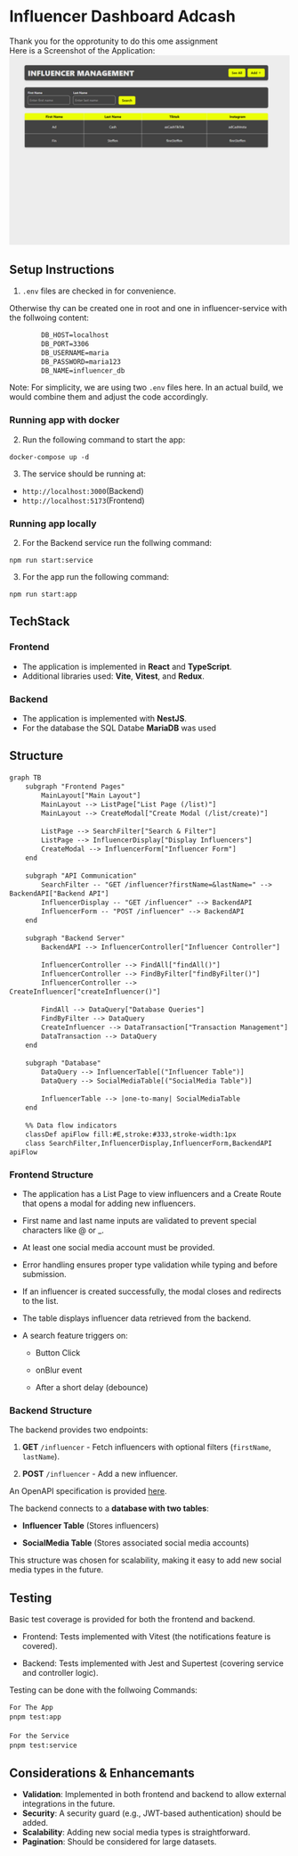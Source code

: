 # Influencer Dashboard Adcash

Thank you for the opprotunity to do this ome assignment  
Here is a Screenshot of the Application:
![ScreenShot](./docs/assets/Dashboard.png)

## Setup Instructions

1. `.env` files are checked in for convenience.

Otherwise thy can be created one in root and one in influencer-service with the follwoing content:

```
        DB_HOST=localhost
        DB_PORT=3306
        DB_USERNAME=maria
        DB_PASSWORD=maria123
        DB_NAME=influencer_db
```

Note: For simplicity, we are using two `.env` files here. In an actual build, we would combine them and adjust the code accordingly.

### Running app with docker

2. Run the following command to start the app:

```
docker-compose up -d
```

3. The service should be running at:

- `http://localhost:3000`(Backend)
- `http://localhost:5173`(Frontend)

### Running app locally

2. For the Backend service run the follwing command:

```
npm run start:service
```

3. For the app run the following command:

```
npm run start:app

```

## TechStack

### Frontend

- The application is implemented in **React** and **TypeScript**.
- Additional libraries used: **Vite**, **Vitest**, and **Redux**.

### Backend

- The application is implemented with **NestJS**.
- For the database the SQL Databe **MariaDB** was used

## Structure

```mermaid
graph TB
    subgraph "Frontend Pages"
        MainLayout["Main Layout"]
        MainLayout --> ListPage["List Page (/list)"]
        MainLayout --> CreateModal["Create Modal (/list/create)"]

        ListPage --> SearchFilter["Search & Filter"]
        ListPage --> InfluencerDisplay["Display Influencers"]
        CreateModal --> InfluencerForm["Influencer Form"]
    end

    subgraph "API Communication"
        SearchFilter -- "GET /influencer?firstName=&lastName=" --> BackendAPI["Backend API"]
        InfluencerDisplay -- "GET /influencer" --> BackendAPI
        InfluencerForm -- "POST /influencer" --> BackendAPI
    end

    subgraph "Backend Server"
        BackendAPI --> InfluencerController["Influencer Controller"]

        InfluencerController --> FindAll["findAll()"]
        InfluencerController --> FindByFilter["findByFilter()"]
        InfluencerController --> CreateInfluencer["createInfluencer()"]

        FindAll --> DataQuery["Database Queries"]
        FindByFilter --> DataQuery
        CreateInfluencer --> DataTransaction["Transaction Management"]
        DataTransaction --> DataQuery
    end

    subgraph "Database"
        DataQuery --> InfluencerTable[("Influencer Table")]
        DataQuery --> SocialMediaTable[("SocialMedia Table")]

        InfluencerTable --> |one-to-many| SocialMediaTable
    end

    %% Data flow indicators
    classDef apiFlow fill:#E,stroke:#333,stroke-width:1px
    class SearchFilter,InfluencerDisplay,InfluencerForm,BackendAPI apiFlow

```

### Frontend Structure

- The application has a List Page to view influencers and a Create Route that opens a modal for adding new influencers.

- First name and last name inputs are validated to prevent special characters like @ or \_.

- At least one social media account must be provided.

- Error handling ensures proper type validation while typing and before submission.

- If an influencer is created successfully, the modal closes and redirects to the list.

- The table displays influencer data retrieved from the backend.

- A search feature triggers on:

  - Button Click

  - onBlur event

  - After a short delay (debounce)

### Backend Structure

The backend provides two endpoints:

1. **GET** `/influencer` - Fetch influencers with optional filters (`firstName`, `lastName`).

2. **POST** `/influencer` - Add a new influencer.

An OpenAPI specification is provided [here](openApiSpecs.yml).

The backend connects to a **database with two tables**:

- **Influencer Table** (Stores influencers)

- **SocialMedia Table** (Stores associated social media accounts)

This structure was chosen for scalability, making it easy to add new social media types in the future.

## Testing

Basic test coverage is provided for both the frontend and backend.

- Frontend: Tests implemented with Vitest (the notifications feature is covered).

- Backend: Tests implemented with Jest and Supertest (covering service and controller logic).

Testing can be done with the follwoing Commands:

```bash
For The App
pnpm test:app

For the Service
pnpm test:service
```

## Considerations & Enhancemants

- **Validation**: Implemented in both frontend and backend to allow external integrations in the future.
- **Security**: A security guard (e.g., JWT-based authentication) should be added.
- **Scalability**: Adding new social media types is straightforward.
- **Pagination**: Should be considered for large datasets.
